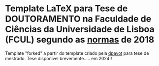 # Template LaTeX para Tese de DOUTORAMENTO na Faculdade de Ciências da Universidade de Lisboa (FCUL) segundo as [normas](https://github.com/claudiofgcardoso/FCUL_PhD_thesis_template/blob/update-to-PhD/Regulamento_PhD_d_3098_2018.pdf) de 2018

Template "forked" a partir do template criado pela [dpavot](https://github.com/dpavot/tese_latex_template_fcul) para tese de mestrado. 
Tese disponível brevemente..... em 2024!! 




